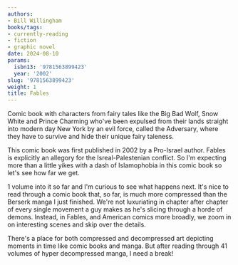 ```yaml
---
authors:
- Bill Willingham
books/tags:
- currently-reading
- fiction
- graphic novel
date: 2024-08-10
params:
  isbn13: '9781563899423'
  year: '2002'
slug: '9781563899423'
weight: 1
title: Fables
---
```


Comic book with characters from fairy tales like the Big Bad Wolf, Snow White and Prince Charming who've been expulsed from their lands straight into modern day New York by an evil force, called the Adversary, where they have to survive and hide their unique fairy taleness.

This comic book was first published in 2002 by a Pro-Israel author. Fables is explicitly an allegory for the Isreal-Palestenian conflict. So I'm expecting more than a little yikes with a dash of Islamophobia in this comic book so let's see how far we get.

<!--more-->

1 volume into it so far and I'm curious to see what happens next. It's nice to read through a comic book that, so far, is much more compressed than the Berserk manga I just finished. We're not luxuriating in chapter after chapter of every single movement a guy makes as he's slicing through a horde of demons. Instead, in Fables, and American comics more broadly, we zoom in on interesting scenes and skip over the details.

There's a place for both compressed and decompressed art depicting moments in time like comic books and manga. But after reading through 41 volumes of hyper decompressed manga, I need a break!